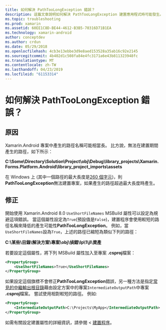 ```yaml
---
title: 如何解決 PathTooLongException 錯誤？
description: 這篇文章說明如何解決 PathTooLongException 建置應用程式時可能發生。
ms.topic: troubleshooting
ms.prod: xamarin
ms.assetid: 60EE1C8D-BE44-4612-B3B5-70316D71B1EA
ms.technology: xamarin-android
author: conceptdev
ms.author: crdun
ms.date: 05/29/2018
ms.openlocfilehash: 4cb3e13ebbe3d9e8aed153528a35ab16c92e2145
ms.sourcegitcommit: 4b402d1c508fa84e4fc3171a6e43b811323948fc
ms.translationtype: MT
ms.contentlocale: zh-TW
ms.lasthandoff: 04/23/2019
ms.locfileid: "61153314"
---
```

# <a name="how-do-i-resolve-a-pathtoolongexception-error"></a>如何解決 PathTooLongException 錯誤？

## <a name="cause"></a>原因

Xamarin.Android 專案中產生的路徑名稱可能相當長。
比方說，無法在建置期間產生的路徑，如下所示：

**C:\\Some\\Directory\\Solution\\Project\\obj\\Debug\\__library_projects__\\Xamarin.Forms.Platform.Android\\library_project_imports\\assets**

在 Windows 上 (其中一個路徑的最大長度是[260 個字元](https://msdn.microsoft.com/library/windows/desktop/aa365247.aspx))，則**PathTooLongException**無法建置專案，如果產生的路徑超過最大長度時產生。 

## <a name="fix"></a>修正

開始使用 Xamarin.Android 8.0 `UseShortFileNames` MSBuild 屬性可以設定為規避這項錯誤。 當這個屬性設定為`True`(預設值是`False`)，建置程序會使用較短的路徑名稱來降低的產生可能性**PathTooLongException**。
例如，當`UseShortFileNames`設為`True`，上述的路徑已縮短為類似下列的路徑：

**C:\\某些\\目錄\\解決方案\\專案\\obj\\偵錯\\lp\\1\\jl\\資產**

若要設定這個屬性，將下列 MSBuild 屬性加入至專案 **.csproj**檔案：

```xml
<PropertyGroup>
    <UseShortFileNames>True</UseShortFileNames>
</PropertyGroup>
```

如果設定這個旗標不會修正**PathTooLongException**錯誤，另一種方法是指定[常見的中繼輸出根目錄](https://blogs.msdn.microsoft.com/kirillosenkov/2015/04/04/using-a-common-intermediate-and-output-directory-for-your-solution/)藉由設定方案中的專案`IntermediateOutputPath`中專案 **.csproj**檔案。 嘗試使用相對較短的路徑。 例如: 

```xml
<PropertyGroup>
    <IntermediateOutputPath>C:\Projects\MyApp</IntermediateOutputPath>
</PropertyGroup>
```

如需有關設定建置屬性的詳細資訊，請參閱 <<c0> [ 建置程序](~/android/deploy-test/building-apps/build-process.md)。
